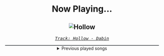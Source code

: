 <div align="center"> 
<h1>Now Playing...</h1>

![Hollow](https://i.scdn.co/image/ab67616d00001e02ce4877264bfba567bbf593d8)
--
_<samp><a href="https://open.spotify.com/track/6AoG52kxfptY0QBQnjuQOe">Track: Hollow - Dabin</a></samp>_

<div style="border: 1px #4B5054 solid"></div>
<details>
  <summary>
    Previous played songs
  </summary>
  <table>
    <thead>
      <tr>
        <th>
          Artist
        </th>
        <th>
          Song
        </th>
        <th>
          Link
        </th>
      </tr>
    </thead>
    <tbody>
      <tr><td>Dabin</td><td>Hollow</td><td><a href="https://open.spotify.com/track/6AoG52kxfptY0QBQnjuQOe">https://open.spotify.com/track/6AoG52kxfptY0QBQnjuQOe</a></td></tr><tr><td>Dabin</td><td>Hollow</td><td><a href="https://open.spotify.com/track/6AoG52kxfptY0QBQnjuQOe">https://open.spotify.com/track/6AoG52kxfptY0QBQnjuQOe</a></td></tr><tr><td>Lø Spirit</td><td>Good Enough</td><td><a href="https://open.spotify.com/track/5jdO3mqM4kFFATE3CtrNG7">https://open.spotify.com/track/5jdO3mqM4kFFATE3CtrNG7</a></td></tr><tr><td>From Fall to Spring</td><td>THE CURSED ONE</td><td><a href="https://open.spotify.com/track/6NHVEjxxdZzEHXsgoLeOJ4">https://open.spotify.com/track/6NHVEjxxdZzEHXsgoLeOJ4</a></td></tr><tr><td>Drowning Pool</td><td>One Finger and a Fist</td><td><a href="https://open.spotify.com/track/6PdEKf8CyyZfrFAGFi37gb">https://open.spotify.com/track/6PdEKf8CyyZfrFAGFi37gb</a></td></tr><tr><td>Drowning Pool</td><td>Die For Nothing</td><td><a href="https://open.spotify.com/track/6HX4pedxzrVgzJ6R8OEgms">https://open.spotify.com/track/6HX4pedxzrVgzJ6R8OEgms</a></td></tr><tr><td>Drowning Pool</td><td>Anytime, Anyplace</td><td><a href="https://open.spotify.com/track/3cSYdYfINrEr2DMwDdA0uv">https://open.spotify.com/track/3cSYdYfINrEr2DMwDdA0uv</a></td></tr><tr><td>Drowning Pool</td><td>One Way Prophecy</td><td><a href="https://open.spotify.com/track/4znR3CsdY7auo8MB2RsL9a">https://open.spotify.com/track/4znR3CsdY7auo8MB2RsL9a</a></td></tr><tr><td>Drowning Pool</td><td>Apathetic</td><td><a href="https://open.spotify.com/track/4dMLdsH0Tnp0UG0Z77xcUS">https://open.spotify.com/track/4dMLdsH0Tnp0UG0Z77xcUS</a></td></tr><tr><td>Drowning Pool</td><td>Blindfold</td><td><a href="https://open.spotify.com/track/6z5678MyxD6voZbYRv8uTb">https://open.spotify.com/track/6z5678MyxD6voZbYRv8uTb</a></td></tr><tr><td>Drowning Pool</td><td>In Memory Of</td><td><a href="https://open.spotify.com/track/50Xv8c0Ht8WkGSEUW56Zw1">https://open.spotify.com/track/50Xv8c0Ht8WkGSEUW56Zw1</a></td></tr><tr><td>Drowning Pool</td><td>Skip to the End</td><td><a href="https://open.spotify.com/track/0fEEaCT4QGAszQ0sVqqhdU">https://open.spotify.com/track/0fEEaCT4QGAszQ0sVqqhdU</a></td></tr><tr><td>Drowning Pool</td><td>Bleed Wth You</td><td><a href="https://open.spotify.com/track/10QDAxIc1FuhhpL5b9rlxL">https://open.spotify.com/track/10QDAxIc1FuhhpL5b9rlxL</a></td></tr><tr><td>Drowning Pool</td><td>Understand</td><td><a href="https://open.spotify.com/track/4QdrM0GvbQAz1HYJ1abrHy">https://open.spotify.com/track/4QdrM0GvbQAz1HYJ1abrHy</a></td></tr><tr><td>Drowning Pool</td><td>Broken Again</td><td><a href="https://open.spotify.com/track/7xZIacS3dgPwaX0X6Tqa8O">https://open.spotify.com/track/7xZIacS3dgPwaX0X6Tqa8O</a></td></tr><tr><td>Drowning Pool</td><td>Life of Misery</td><td><a href="https://open.spotify.com/track/7rVJO4dQ60zMqsuj1tG2Hw">https://open.spotify.com/track/7rVJO4dQ60zMqsuj1tG2Hw</a></td></tr><tr><td>Drowning Pool</td><td>Low Crawl</td><td><a href="https://open.spotify.com/track/6bIWtwp7nPW2wJX0T25BFl">https://open.spotify.com/track/6bIWtwp7nPW2wJX0T25BFl</a></td></tr><tr><td>Drowning Pool</td><td>Saturday Night</td><td><a href="https://open.spotify.com/track/6J5bO6Cuupylk6yjgR722b">https://open.spotify.com/track/6J5bO6Cuupylk6yjgR722b</a></td></tr><tr><td>Drowning Pool</td><td>Digging These Holes</td><td><a href="https://open.spotify.com/track/0eyCznuxWttSQJCSz2dHoz">https://open.spotify.com/track/0eyCznuxWttSQJCSz2dHoz</a></td></tr><tr><td>Drowning Pool</td><td>One Finger and a Fist</td><td><a href="https://open.spotify.com/track/6PdEKf8CyyZfrFAGFi37gb">https://open.spotify.com/track/6PdEKf8CyyZfrFAGFi37gb</a></td></tr>
    </tbody>
  </table>
</details>

</div>
